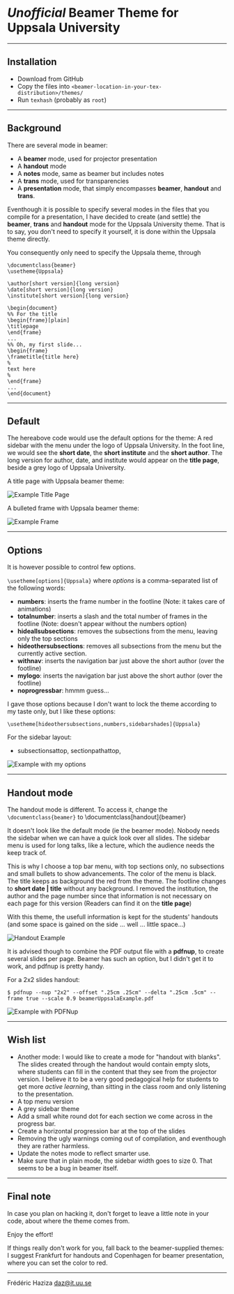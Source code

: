 # _Unofficial_ Beamer Theme for Uppsala University

----
## Installation

* Download from GitHub
* Copy the files into `<beamer-location-in-your-tex-distribution>/themes/`
* Run `texhash` (probably as `root`)

----
## Background
There are several mode in beamer:
* A **beamer** mode, used for projector presentation
* A **handout** mode
* A **notes** mode, same as beamer but includes notes
* A **trans** mode, used for transparencies
* A **presentation** mode, that simply encompasses **beamer**, **handout** and **trans**.

Eventhough it is possible to specify several modes in the files that
you compile for a presentation, I have decided to create (and settle)
the **beamer**, **trans** and **handout** mode for the Uppsala
University theme. That is to say, you don't need to specify it
yourself, it is done within the Uppsala theme directly.

You consequently only need to specify the Uppsala theme, through


	\documentclass{beamer}
	\usetheme{Uppsala}

	\author[short version]{long version}
	\date[short version]{long version}
	\institute[short version]{long version}
	
	\begin{document}
	%% For the title
	\begin{frame}[plain]
	\titlepage
	\end{frame}
	...
	%% Oh, my first slide...
	\begin{frame}
	\frametitle{title here}
	%
	text here
	%
	\end{frame}
	...
	\end{document}

----
## Default

The hereabove code would use the default options for the theme: A red
sidebar with the menu under the logo of Uppsala University. In the
foot line, we would see the **short date**, the **short
institute** and the **short author**. The long version for author,
date, and institute would appear on the **title page**, beside a
grey logo of Uppsala University.

A title page with Uppsala beamer theme:

![Example Title Page](example/img/title-page.jpg)

A bulleted frame with Uppsala beamer theme:

![Example Frame](example/img/frame.jpg)

----
## Options

It is however possible to control few options.

`\usetheme[options]{Uppsala}` where _options_ is a comma-separated list of the following words:

* **numbers**: inserts the frame number in the footline (Note: it takes care of animations)
* **totalnumber**: inserts a slash and the total number of frames in the footline (Note: doesn't appear without the numbers option)
* **hideallsubsections**: removes the subsections from the menu, leaving only the top sections
* **hideothersubsections**: removes all subsections from the menu but the currently active section.
* **withnav**: inserts the navigation bar just above the short author (over the footline)
* **mylogo**: inserts the navigation bar just above the short author (over the footline)
* **noprogressbar**: hmmm guess...

I gave those options because I don't want to lock the theme according to my taste only, but I like these options:

	\usetheme[hideothersubsections,numbers,sidebarshades]{Uppsala}

For the sidebar layout:
* subsectionsattop, sectionpathattop,

![Example with my options](example/img/my-options.jpg)

----
## Handout mode

The handout mode is different. To access it, change the
`\documentclass{beamer}` to
	\documentclass[handout]{beamer}

It doesn't look like the default mode (ie the beamer mode). Nobody
needs the sidebar when we can have a quick look over all slides.  The
sidebar menu is used for long talks, like a lecture, which the
audience needs the keep track of.

This is why I choose a top bar menu, with top sections only, no
subsections and small bullets to show advancements. The color of the
menu is black. The title keeps as background the red from the
theme. The footline changes to **short date | title** without any
background.  I removed the institution, the author and the page number
since that information is not necessary on each page for this version
(Readers can find it on the **title page**)

With this theme, the usefull information is kept for the students'
handouts (and some space is gained on the side ... well ... little
space...)

![Handout Example](example/img/handout.jpg)

It is advised though to combine the PDF output file with a
**pdfnup**, to create several slides per page. Beamer has such an
option, but I didn't get it to work, and pdfnup is pretty handy.

For a 2x2 slides handout:

	$ pdfnup --nup "2x2" --offset ".25cm .25cm" --delta ".25cm .5cm" --frame true --scale 0.9 beamerUppsalaExample.pdf

![Example with PDFNup](example/img/pdfnup.jpg)

----
## Wish list

* Another mode: I would like to create a mode for "handout with blanks". The slides created through the handout would contain empty slots, where students can fill in the content that they see from the projector version.  I believe it to be a very good pedagogical help for students to get more _active learning_, than sitting in the class room and only listening to the presentation.
* A top menu version
* A grey sidebar theme
* Add a small white round dot for each section we come across in the progress bar.
* Create a horizontal progression bar at the top of the slides
* Removing the ugly warnings coming out of compilation, and eventhough they are rather harmless.
* Update the notes mode to reflect smarter use.
* Make sure that in plain mode, the sidebar width goes to size 0. That seems to be a bug in beamer itself.

----
## Final note

In case you plan on hacking it, don't forget to leave a little note in
your code, about where the theme comes from.

Enjoy the effort!

If things really don't work for you, fall back to the beamer-supplied
themes: I suggest Frankfurt for handouts and Copenhagen for beamer
presentation, where you can set the color to red.

----
Frédéric Haziza <daz@it.uu.se>
